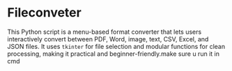 # Fileconveter
This Python script is a menu-based format converter that lets users interactively convert between PDF, Word, image, text, CSV, Excel, and JSON files. It uses `tkinter` for file selection and modular functions for clean processing, making it practical and beginner-friendly.make sure u run it in cmd
